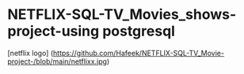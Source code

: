 # NETFLIX-SQL-TV_Movies_shows-project-using postgresql
[netflix logo] (https://github.com/Hafeek/NETFLIX-SQL-TV_Movie-project-/blob/main/netflixx.jpg)
